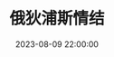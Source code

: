 ---
title: 俄狄浦斯情结
date: 2023-08-09 22:00:00
permalink: /oedipus-complex
categories:
- 哲学
- 精神分析
tags:
- 俄狄浦斯情结
---